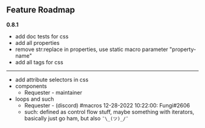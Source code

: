 ## Feature Roadmap

__**0.8.1**__

- add doc tests for css
- add all properties
- remove str:replace in properties, use static macro parameter "property-name"
- add all tags for css

---
- add attribute selectors in css
- components
  * Requester - maintainer
- loops and such
  * Requester - (discord) #macros 12-28-2022 10:22:00: Fungi#2606
  * such: defined as control flow stuff, maybe something with iterators, basically just go ham, but also `¯\_(ツ)_/¯`
